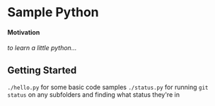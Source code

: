 # Sample Python

#### Motivation

_to learn a little python..._
    
## Getting Started

`./hello.py` for some basic code samples
`./status.py` for running `git status` on any subfolders and finding what status they're in

